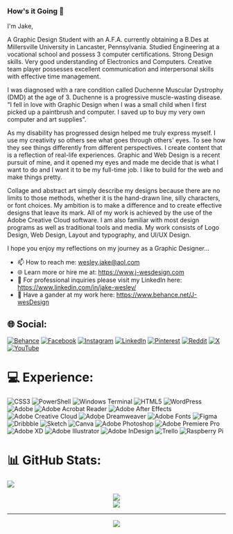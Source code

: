 ### How's it Going 👋 

I'm Jake,

A Graphic Design Student with an A.F.A. currently obtaining a B.Des at Millersville University in Lancaster, Pennsylvania. Studied Engineering at a vocational school and possess 3 computer certifications. Strong Design skills. Very good understanding of Electronics and Computers. Creative team player possesses excellent communication and interpersonal skills with effective time management.

I was diagnosed with a rare condition called Duchenne Muscular Dystrophy (DMD) at the age of 3. Duchenne is a progressive muscle-wasting disease. "I fell in love with Graphic Design when I was a small child when I first picked up a paintbrush and computer. I saved up to buy my very own computer and art supplies".

As my disability has progressed design helped me truly express myself. I use my creativity so others see what goes through others' eyes. To see how they see things differently from different perspectives. I create content that is a reflection of real-life experiences. Graphic and Web Design is a recent pursuit of mine, and it opened my eyes and made me decide that is what I want to do and I want it to be my full-time job. I like to build for the web and make things pretty.

Collage and abstract art simply describe my designs because there are no limits to those methods, whether it is the hand-drawn line, silly characters, or font choices. My ambition is to make a difference and to create effective designs that leave its mark. All of my work is achieved by the use of the Adobe Creative Cloud software. I am also familiar with most design programs as well as traditional tools and media. My work consists of Logo Design, Web Design, Layout and typography, and UI/UX Design. 

I hope you enjoy my reflections on my journey as a Graphic Designer…

- 📫 How to reach me: wesley.jake@aol.com
- 🌐 Learn more or hire me at: https://www.j-wesdesign.com
- 📃 For professional inquiries please visit my LinkedIn here: https://www.linkedin.com/in/jake-wesley/
- 🎨 Have a gander at my work here: https://www.behance.net/J-wesDesign

## 🌐 Social:
[![Behance](https://img.shields.io/badge/Behance-1769ff?logo=behance&logoColor=white)](https://behance.net/J-wesDesign) [![Facebook](https://img.shields.io/badge/Facebook-%231877F2.svg?logo=Facebook&logoColor=white)](https://facebook.com/DesignJWes) [![Instagram](https://img.shields.io/badge/Instagram-%23E4405F.svg?logo=Instagram&logoColor=white)](https://instagram.com/jwesdesign) [![LinkedIn](https://img.shields.io/badge/LinkedIn-%230077B5.svg?logo=linkedin&logoColor=white)](https://linkedin.com/in/jake-wesley) [![Pinterest](https://img.shields.io/badge/Pinterest-%23E60023.svg?logo=Pinterest&logoColor=white)](https://pinterest.com/JWesDesign) [![Reddit](https://img.shields.io/badge/Reddit-%23FF4500.svg?logo=Reddit&logoColor=white)](https://reddit.com/user/Jakester0608) [![X](https://img.shields.io/badge/X-black.svg?logo=X&logoColor=white)](https://x.com/JWesDesign) [![YouTube](https://img.shields.io/badge/YouTube-%23FF0000.svg?logo=YouTube&logoColor=white)](https://youtube.com/@Rubber_Wheelz) 

# 💻 Experience:
![CSS3](https://img.shields.io/badge/css3-%231572B6.svg?style=for-the-badge&logo=css3&logoColor=white) ![PowerShell](https://img.shields.io/badge/PowerShell-%235391FE.svg?style=for-the-badge&logo=powershell&logoColor=white) ![Windows Terminal](https://img.shields.io/badge/Windows%20Terminal-%234D4D4D.svg?style=for-the-badge&logo=windows-terminal&logoColor=white) ![HTML5](https://img.shields.io/badge/html5-%23E34F26.svg?style=for-the-badge&logo=html5&logoColor=white) ![WordPress](https://img.shields.io/badge/WordPress-%23117AC9.svg?style=for-the-badge&logo=WordPress&logoColor=white) ![Adobe](https://img.shields.io/badge/adobe-%23FF0000.svg?style=for-the-badge&logo=adobe&logoColor=white) ![Adobe Acrobat Reader](https://img.shields.io/badge/Adobe%20Acrobat%20Reader-EC1C24.svg?style=for-the-badge&logo=Adobe%20Acrobat%20Reader&logoColor=white) ![Adobe After Effects](https://img.shields.io/badge/Adobe%20After%20Effects-9999FF.svg?style=for-the-badge&logo=Adobe%20After%20Effects&logoColor=white) ![Adobe Creative Cloud](https://img.shields.io/badge/Adobe%20Creative%20Cloud-DA1F26.svg?style=for-the-badge&logo=Adobe%20Creative%20Cloud&logoColor=white) ![Adobe Dreamweaver](https://img.shields.io/badge/Adobe%20Dreamweaver-FF61F6.svg?style=for-the-badge&logo=Adobe%20Dreamweaver&logoColor=white) ![Adobe Fonts](https://img.shields.io/badge/Adobe%20Fonts-000B1D.svg?style=for-the-badge&logo=Adobe%20Fonts&logoColor=white) ![Figma](https://img.shields.io/badge/figma-%23F24E1E.svg?style=for-the-badge&logo=figma&logoColor=white) ![Dribbble](https://img.shields.io/badge/Dribbble-EA4C89?style=for-the-badge&logo=dribbble&logoColor=white) ![Sketch](https://img.shields.io/badge/Sketch-FFB387?style=for-the-badge&logo=sketch&logoColor=black) ![Canva](https://img.shields.io/badge/Canva-%2300C4CC.svg?style=for-the-badge&logo=Canva&logoColor=white) ![Adobe Photoshop](https://img.shields.io/badge/adobe%20photoshop-%2331A8FF.svg?style=for-the-badge&logo=adobe%20photoshop&logoColor=white) ![Adobe Premiere Pro](https://img.shields.io/badge/Adobe%20Premiere%20Pro-9999FF.svg?style=for-the-badge&logo=Adobe%20Premiere%20Pro&logoColor=white) ![Adobe XD](https://img.shields.io/badge/Adobe%20XD-470137?style=for-the-badge&logo=Adobe%20XD&logoColor=#FF61F6) ![Adobe Illustrator](https://img.shields.io/badge/adobe%20illustrator-%23FF9A00.svg?style=for-the-badge&logo=adobe%20illustrator&logoColor=white) ![Adobe InDesign](https://img.shields.io/badge/Adobe%20InDesign-49021F?style=for-the-badge&logo=adobeindesign&logoColor=FF3366) ![Trello](https://img.shields.io/badge/Trello-%23026AA7.svg?style=for-the-badge&logo=Trello&logoColor=white) ![Raspberry Pi](https://img.shields.io/badge/-RaspberryPi-C51A4A?style=for-the-badge&logo=Raspberry-Pi)

# 📊 GitHub Stats:<center>
![](https://github-readme-stats.vercel.app/api?username=RubberWheelz&theme=dark&hide_border=false&include_all_commits=false&count_private=false)<br/><center>
![](https://github-readme-streak-stats.herokuapp.com/?user=RubberWheelz&theme=dark&hide_border=false)<br/><center>
![](https://github-readme-stats.vercel.app/api/top-langs/?username=RubberWheelz&theme=dark&hide_border=false&include_all_commits=false&count_private=false&layout=compact)<center>

---
[![](https://visitcount.itsvg.in/api?id=RubberWheelz&icon=0&color=0)](https://visitcount.itsvg.in)<center>
